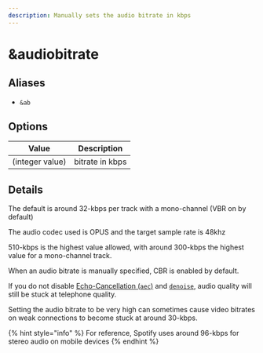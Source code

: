 ```yaml
---
description: Manually sets the audio bitrate in kbps
---
```


# \&audiobitrate

## Aliases

* `&ab`

## Options

| Value           | Description     |
| --------------- | --------------- |
| (integer value) | bitrate in kbps |

## Details

The default is around 32-kbps per track with a mono-channel (VBR on by default)

The audio codec used is OPUS and the target sample rate is 48khz

510-kbps is the highest value allowed, with around 300-kbps the highest value for a mono-channel track.

When an audio bitrate is manually specified, CBR is enabled by default.

If you do not disable [Echo-Cancellation (`aec`)](../advanced-settings.md#aec) and [`denoise`](../advanced-settings.md#denoise), audio quality will still be stuck at telephone quality.

Setting the audio bitrate to be very high can sometimes cause video bitrates on weak connections to become stuck at around 30-kbps.

{% hint style="info" %}
For reference, Spotify uses around 96-kbps for stereo audio on mobile devices
{% endhint %}
